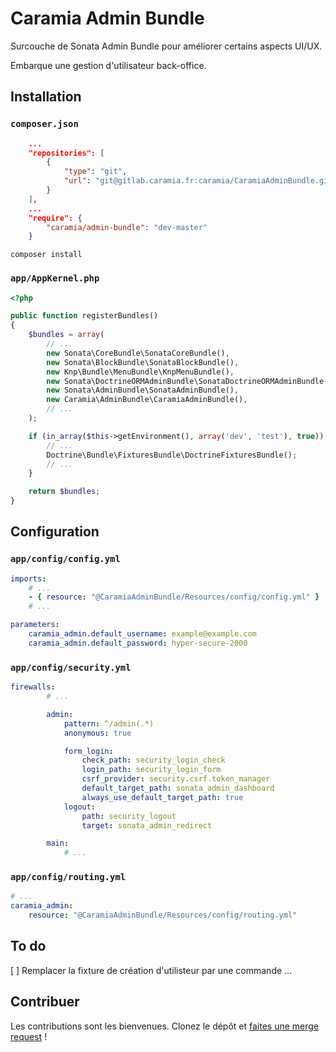 # Caramia Admin Bundle

Surcouche de Sonata Admin Bundle pour améliorer certains aspects UI/UX.

Embarque une gestion d'utilisateur back-office.

## Installation

### `composer.json`

```json
    ...
    "repositories": [
        {
            "type": "git",
            "url": "git@gitlab.caramia.fr:caramia/CaramiaAdminBundle.git"
        }
    ],
    ...
    "require": {
        "caramia/admin-bundle": "dev-master"
    }
```

```
composer install
```

### `app/AppKernel.php`

```php
<?php

public function registerBundles()
{
    $bundles = array(
        // ...
        new Sonata\CoreBundle\SonataCoreBundle(),
        new Sonata\BlockBundle\SonataBlockBundle(),
        new Knp\Bundle\MenuBundle\KnpMenuBundle(),
        new Sonata\DoctrineORMAdminBundle\SonataDoctrineORMAdminBundle(),
        new Sonata\AdminBundle\SonataAdminBundle(),
        new Caramia\AdminBundle\CaramiaAdminBundle(),
        // ...
    );

    if (in_array($this->getEnvironment(), array('dev', 'test'), true)) {
        // ...
        Doctrine\Bundle\FixturesBundle\DoctrineFixturesBundle();
        // ...
    }

    return $bundles;
}
```

## Configuration

### `app/config/config.yml`

```yaml
imports:
    # ...
    - { resource: "@CaramiaAdminBundle/Resources/config/config.yml" }
    # ...

parameters:
    caramia_admin.default_username: example@example.com
    caramia_admin.default_password: hyper-secure-2000
```

### `app/config/security.yml`

```yaml
firewalls:
        # ...

        admin:
            pattern: ^/admin(.*)
            anonymous: true

            form_login:
                check_path: security_login_check
                login_path: security_login_form
                csrf_provider: security.csrf.token_manager
                default_target_path: sonata_admin_dashboard
                always_use_default_target_path: true
            logout:
                path: security_logout
                target: sonata_admin_redirect

        main:
            # ...
```

### `app/config/routing.yml`

```yml
# ...
caramia_admin:
    resource: "@CaramiaAdminBundle/Resources/config/routing.yml"
```

## To do
[ ] Remplacer la fixture de création d'utilisteur par une commande
...

## Contribuer

Les contributions sont les bienvenues. Clonez le dépôt et [faites une merge request](https://gitlab.caramia.fr/caramia/CaramiaAdminBundle/merge_requests) !
